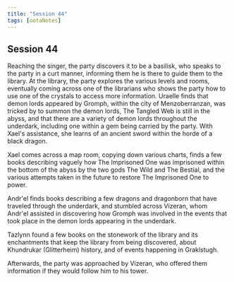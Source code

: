 ```yaml
---
title: "Session 44"
tags: [ootaNotes]
---
```

## Session 44
Reaching the singer, the party discovers it to be a basilisk, who speaks to the party in a curt manner, informing them he is there to guide them to the library. At the library, the party explores the various levels and rooms, eventually coming across one of the librarians who shows the party how to use one of the crystals to access more information. Uraelle finds that demon lords appeared by Gromph, within the city of Menzoberranzan, was tricked by to summon the demon lords, The Tangled Web is still in the abyss, and that there are a variety of demon lords throughout the underdark, including one within a gem being carried by the party. With Xael's assistance, she learns of an ancient sword within the horde of a black dragon.

Xael comes across a map room, copying down various charts, finds a few books describing vaguely how The Imprisoned One was imprisoned within the bottom of the abyss by the two gods The Wild and The Bestial, and the various attempts taken in the future to restore The Imprisoned One to power.

Andr'el finds books describing a few dragons and dragonborn that have traveled through the underdark, and stumbled across Vizeran, whom Andr'el assisted in discovering how Gromph was involved in the events that took place in the demon lords appearing in the underdark.

Tazlynn found a few books on the stonework of the library and its enchantments that keep the library from being discovered, about Khundrukar (Glitterheim) history, and of events happening in Graklstugh.

Afterwards, the party was approached by Vizeran, who offered them information if they would follow him to his tower. 